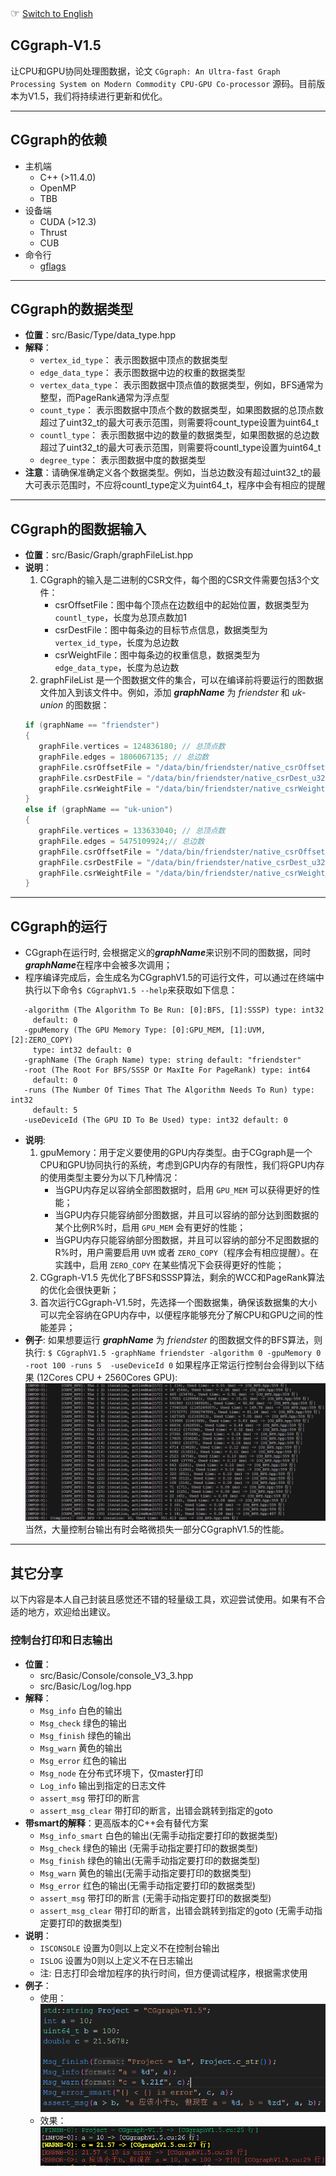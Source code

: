 <span style="font-size: larger; cursor: pointer;">&#9758;</span> [Switch to English](README_EN.md)
## CGgraph-V1.5
让CPU和GPU协同处理图数据，论文 `CGgraph: An Ultra-fast Graph Processing System on Modern Commodity CPU-GPU Co-processor` 源码。目前版本为V1.5，我们将持续进行更新和优化。

---
## CGgraph的依赖
- 主机端
	- C++  (>11.4.0)
	- OpenMP
	- TBB
- 设备端
    - CUDA (>12.3)
	- Thrust
	- CUB
- 命令行
	- [gflags](https://github.com/gflags/gflags)
---
## CGgraph的数据类型
- **位置**：src/Basic/Type/data_type.hpp
- **解释**：
	- `vertex_id_type`： 表示图数据中顶点的数据类型
	- `edge_data_type`： 表示图数据中边的权重的数据类型
	- `vertex_data_type`： 表示图数据中顶点值的数据类型，例如，BFS通常为整型，而PageRank通常为浮点型
	- `count_type`： 表示图数据中顶点个数的数据类型，如果图数据的总顶点数超过了uint32_t的最大可表示范围，则需要将count_type设置为uint64_t
	- `countl_type`： 表示图数据中边的数量的数据类型，如果图数据的总边数超过了uint32_t的最大可表示范围，则需要将countl_type设置为uint64_t
	- `degree_type`： 表示图数据中度的数据类型
- **注意**：请确保准确定义各个数据类型。例如，当总边数没有超过uint32_t的最大可表示范围时，不应将countl_type定义为uint64_t，程序中会有相应的提醒
---
## CGgraph的图数据输入
- **位置**：src/Basic/Graph/graphFileList.hpp
- **说明**：
	1. CGgraph的输入是二进制的CSR文件，每个图的CSR文件需要包括3个文件：
		- csrOffsetFile：图中每个顶点在边数组中的起始位置，数据类型为 `countl_type`，长度为总顶点数加1
		- csrDestFile：图中每条边的目标节点信息，数据类型为 `vertex_id_type`，长度为总边数
		- csrWeightFile：图中每条边的权重信息，数据类型为 `edge_data_type`，长度为总边数
     2. graphFileList 是一个图数据文件的集合，可以在编译前将要运行的图数据文件加入到该文件中。例如，添加 ***graphName*** 为 *friendster* 和 *uk-union* 的图数据：
     ```cpp
	 if (graphName == "friendster") 
	 {
		graphFile.vertices = 124836180; // 总顶点数
	    graphFile.edges = 1806067135; // 总边数
		graphFile.csrOffsetFile = "/data/bin/friendster/native_csrOffset_u32.bin"; //文件路径
        graphFile.csrDestFile = "/data/bin/friendster/native_csrDest_u32.bin";     //文件路径
        graphFile.csrWeightFile = "/data/bin/friendster/native_csrWeight_u32.bin"; //文件路径
	 } 
	 else if (graphName == "uk-union")
	 {
		graphFile.vertices = 133633040; // 总顶点数
        graphFile.edges = 5475109924;// 总边数
		graphFile.csrOffsetFile = "/data/bin/friendster/native_csrOffset_u32.bin"; //文件路径
        graphFile.csrDestFile = "/data/bin/friendster/native_csrDest_u32.bin";     //文件路径
        graphFile.csrWeightFile = "/data/bin/friendster/native_csrWeight_u32.bin"; //文件路径
	 }
	 ```

---
## CGgraph的运行
- CGgraph在运行时, 会根据定义的***graphName***来识别不同的图数据，同时***graphName***在程序中会被多次调用；
- 程序编译完成后，会生成名为CGgraphV1.5的可运行文件，可以通过在终端中执行以下命令`$ CGgraphV1.5 --help`来获取如下信息：
 ```
    -algorithm (The Algorithm To Be Run: [0]:BFS, [1]:SSSP) type: int32
      default: 0
    -gpuMemory (The GPU Memory Type: [0]:GPU_MEM, [1]:UVM, [2]:ZERO_COPY)
      type: int32 default: 0
    -graphName (The Graph Name) type: string default: "friendster"
    -root (The Root For BFS/SSSP Or MaxIte For PageRank) type: int64
      default: 0
    -runs (The Number Of Times That The Algorithm Needs To Run) type: int32
      default: 5
    -useDeviceId (The GPU ID To Be Used) type: int32 default: 0
```
- **说明**:
   1. gpuMemory：用于定义要使用的GPU内存类型。由于CGgraph是一个CPU和GPU协同执行的系统，考虑到GPU内存的有限性，我们将GPU内存的使用类型主要分为以下几种情况：
	  - 当GPU内存足以容纳全部图数据时，启用 `GPU_MEM` 可以获得更好的性能；
	  - 当GPU内存只能容纳部分图数据，并且可以容纳的部分达到图数据的某个比例R%时，启用 `GPU_MEM` 会有更好的性能；
	  - 当GPU内存只能容纳部分图数据，并且可以容纳的部分不足图数据的R%时，用户需要启用 `UVM` 或者 `ZERO_COPY`（程序会有相应提醒）。在实践中，启用 `ZERO_COPY` 在某些情况下会获得更好的性能；
	2.  CGgraph-V1.5 先优化了BFS和SSSP算法，剩余的WCC和PageRank算法的优化会很快更新；
	3. 首次运行CGgraph-V1.5时，先选择一个图数据集，确保该数据集的大小可以完全容纳在GPU内存中，以便程序能够充分了解CPU和GPU之间的性能差异；
-  **例子**:
	如果想要运行 ***graphName*** 为 *friendster* 的图数据文件的BFS算法，则执行:
`$ CGgraphV1.5 -graphName friendster -algorithm 0 -gpuMemory 0 -root 100 -runs 5  -useDeviceId 0`
	如果程序正常运行控制台会得到以下结果 (12Cores CPU + 2560Cores GPU):
	![图片描述](./fig/run_example.png)
	当然，大量控制台输出有时会略微损失一部分CGgraphV1.5的性能。
---

## 其它分享
以下内容是本人自己封装且感觉还不错的轻量级工具，欢迎尝试使用。如果有不合适的地方，欢迎给出建议。

### 控制台打印和日志输出
- **位置**：
  - src/Basic/Console/console_V3_3.hpp
  - src/Basic/Log/log.hpp
- **解释**：
	- `Msg_info` 白色的输出
	- `Msg_check` 绿色的输出
	- `Msg_finish` 绿色的输出
	- `Msg_warn` 黄色的输出
	- `Msg_error` 红色的输出
	- `Msg_node` 在分布式环境下，仅master打印
	- `Log_info` 输出到指定的日志文件
	- `assert_msg` 带打印的断言
	- `assert_msg_clear`  带打印的断言，出错会跳转到指定的goto
- **带smart的解释**：更高版本的C++会有替代方案
  	- `Msg_info_smart` 白色的输出(无需手动指定要打印的数据类型)
	- `Msg_check` 绿色的输出 (无需手动指定要打印的数据类型)
	- `Msg_finish` 绿色的输出(无需手动指定要打印的数据类型)
	- `Msg_warn` 黄色的输出(无需手动指定要打印的数据类型)
	- `Msg_error` 红色的输出(无需手动指定要打印的数据类型)
	- `assert_msg` 带打印的断言 (无需手动指定要打印的数据类型)
	- `assert_msg_clear`  带打印的断言，出错会跳转到指定的goto (无需手动指定要打印的数据类型)
- **说明**：
  - `ISCONSOLE` 设置为0则以上定义不在控制台输出
  - `ISLOG` 设置为0则以上定义不在日志输出
  - 注: 日志打印会增加程序的执行时间，但方便调试程序，根据需求使用
- **例子**：
	- 使用：![图片描述](./fig/example_1.png)
	- 效果： ![图片描述](./fig/example_2.png)


  		